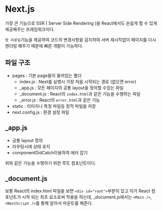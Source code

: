 # Next.js

가장 큰 기능으로 SSR ( Server Side Rendering )을 React에서도 손쉽게 할 수 있게 제공해주는 프레임워크이다.

`핫 리로딩`기능을 제공하여 코드의 변경사항을 감지하여 서버 재시작없이 페이지를 다시 렌더링 해주기 때문에 빠른 개발이 가능하다.

## 파일 구조

- pages : 기본 page들이 들어있는 폴더
  - index.js : Next를 실행시 가장 처음 시작되는 경로 (없으면 error)
  - \_app.js : 모든 페이지의 공통 layout을 정의할 수있는 파일
  - \_document.js : React의 `index.html`과 같은 기능을 수행하는 파일
  - \_error.js : React의 `error.html`과 같은 기능
- static : 이미지나 특정 파일등 정적 파일을 저장
- next.config.js : 환경 설정 파일

## \_app.js

- 공통 layout 정의
- 라우팅시에 상태 유지
- componentDidCatch이용하여 에러 잡기

위와 같은 기능을 수행하기 위한 루트 컴포넌트이다.

## \_document.js

보통 React의 index.html 파일을 보면 `<div id="root">`부분이 있고 이가 React 컴포넌트가 시작 되는 최초 요소로써 작용을 하는데, \_document.js에서는 `<Main />`, `<NextScript />`를 통해 알아서 마운트를 해준다.
